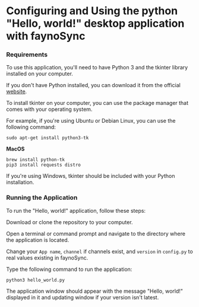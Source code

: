 # Configuring and Using the python "Hello, world!" desktop application with faynoSync
### Requirements
To use this application, you'll need to have Python 3 and the tkinter library installed on your computer. 

If you don't have Python installed, you can download it from the official [website](https://www.python.org/downloads/).

To install tkinter on your computer, you can use the package manager that comes with your operating system. 

For example, if you're using Ubuntu or Debian Linux, you can use the following command:

```
sudo apt-get install python3-tk
```
**MacOS**
```
brew install python-tk
pip3 install requests distro
```

If you're using Windows, tkinter should be included with your Python installation.

### Running the Application
To run the "Hello, world!" application, follow these steps:

Download or clone the repository to your computer.

Open a terminal or command prompt and navigate to the directory where the application is located.

Change your `App name`, `channel` if channels exist, and `version` in `config.py` to real values existing in faynoSync.

Type the following command to run the application:

```
python3 hello_world.py
```

The application window should appear with the message "Hello, world!" displayed in it and updating window if your version isn't latest.